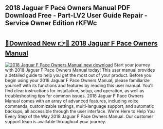 ## 2018 Jaguar F Pace Owners Manual PDF Download Free - Part-LV2 User Guide Repair - Service Owner Edition rKFWc

# <h2><a href="http://bc14699.oget.top/?id=2018+Jaguar+F+Pace+Owners+Manual">🔗Download New 👉🔴 2018 Jaguar F Pace Owners Manual</a></h2>

[![2018 Jaguar F Pace Owners Manual new download](https://i.imgur.com/5g1atiW.png)](http://bc14699.oget.top/?id=2018+Jaguar+F+Pace+Owners+Manual)
Start your journey with 2018 Jaguar F Pace Owners Manual today! This user manual provides a detailed guide to help you get the most out of your product. Before you begin using your 2018 Jaguar F Pace Owners Manual, please familiarize yourself with its functions and features by reading this user manual. You'll find clear instructions for installation, setup, and operation, as well as troubleshooting tips for common issues. 2018 Jaguar F Pace Owners Manual comes with an array of advanced features, including voice commands, customizable settings, multi-language support, and automatic backups, all accessible through the user interface. We're Here to Help You Every Step of the Way 2018 Jaguar F Pace Owners Manual. Our customer support team is available throughout your journey.
